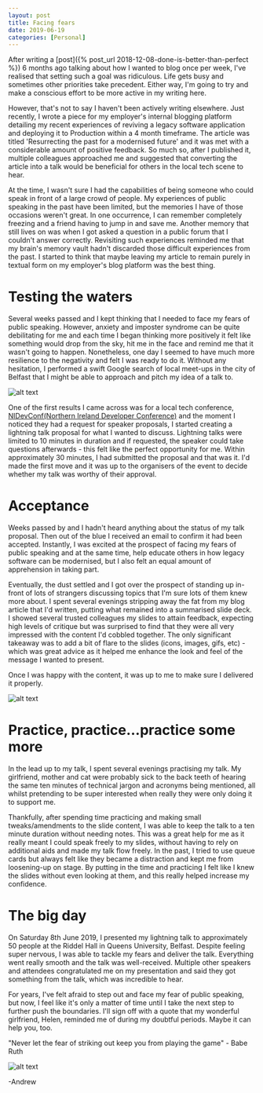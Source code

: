 ```yaml
---
layout: post
title: Facing fears
date: 2019-06-19
categories: [Personal]
---
```


After writing a [post]({% post_url 2018-12-08-done-is-better-than-perfect %}) 6 months ago talking about how I wanted to blog once per week, I've realised that setting such a goal was ridiculous. Life gets busy and sometimes other priorities take precedent. Either way, I'm going to try and make a conscious effort to be more active in my writing here.

However, that's not to say I haven't been actively writing elsewhere. Just recently, I wrote a piece for my employer's internal blogging platform detailing my recent experiences of reviving a legacy software application and deploying it to Production within a 4 month timeframe. The article was titled 'Resurrecting the past for a modernised future' and it was met with a considerable amount of positive feedback. So much so, after I published it, multiple colleagues approached me and suggested that converting the article into a talk would be beneficial for others in the local tech scene to hear.

At the time, I wasn't sure I had the capabilities of being someone who could speak in front of a large crowd of people. My experiences of public speaking in the past have been limited, but the memories I have of those occasions weren't great. In one occurrence, I can remember completely freezing and a friend having to jump in and save me. Another memory that still lives on was when I got asked a question in a public forum that I couldn't answer correctly. Revisiting such experiences reminded me that my brain's memory vault hadn't discarded those difficult experiences from the past. I started to think that maybe leaving my article to remain purely in textual form on my employer's blog platform was the best thing.

# Testing the waters
Several weeks passed and I kept thinking that I needed to face my fears of public speaking. However, anxiety and imposter syndrome can be quite debilitating for me and each time I began thinking more positively it felt like something would drop from the sky, hit me in the face and remind me that it wasn't going to happen. Nonetheless, one day I seemed to have much more resilience to the negativity and felt I was ready to do it. Without any hesitation, I performed a swift Google search of local meet-ups in the city of Belfast that I might be able to approach and pitch my idea of a talk to.

![alt text](../../../../images/2019-06-19-img3.jpg "Northern Ireland Developer Conference logo")

One of the first results I came across was for a local tech conference, [NIDevConf(Northern Ireland Developer Conference)](https://www.nidevconf.com/) and the moment I noticed they had a request for speaker proposals, I started creating a lightning talk proposal for what I wanted to discuss. Lightning talks were limited to 10 minutes in duration and if requested, the speaker could take questions afterwards - this felt like the perfect opportunity for me. Within approximately 30 minutes, I had submitted the proposal and that was it. I'd made the first move and it was up to the organisers of the event to decide whether my talk was worthy of their approval.

# Acceptance
Weeks passed by and I hadn't heard anything about the status of my talk proposal. Then out of the blue I received an email to confirm it had been accepted. Instantly, I was excited at the prospect of facing my fears of public speaking and at the same time, help educate others in how legacy software can be modernised, but I also felt an equal amount of apprehension in taking part.

Eventually, the dust settled and I got over the prospect of standing up in-front of lots of strangers discussing topics that I'm sure lots of them knew more about. I spent several evenings stripping away the fat from my blog article that I'd written, putting what remained into a summarised slide deck. I showed several trusted colleagues my slides to attain feedback, expecting high levels of critique but was surprised to find that they were all very impressed with the content I'd cobbled together. The only significant takeaway was to add a bit of flare to the slides (icons, images, gifs, etc) - which was great advice as it helped me enhance the look and feel of the message I wanted to present.

Once I was happy with the content, it was up to me to make sure I delivered it properly.

![alt text](../../../../images/2019-06-19-img1.jpg "Twitter message about my talk at Northern Ireland Developer Conference 2019")

# Practice, practice...practice some more
In the lead up to my talk, I spent several evenings practising my talk. My girlfriend, mother and cat were probably sick to the back teeth of hearing the same ten minutes of technical jargon and acronyms being mentioned, all whilst pretending to be super interested when really they were only doing it to support me. 

Thankfully, after spending time practicing and making small tweaks/amendments to the slide content, I was able to keep the talk to a ten minute duration without needing notes. This was a great help for me as it really meant I could speak freely to my slides, without having to rely on additional aids and made my talk flow freely. In the past, I tried to use queue cards but always felt like they became a distraction and kept me from loosening-up on stage. By putting in the time and practicing I felt like I knew the slides without even looking at them, and this really helped increase my confidence.

# The big day
On Saturday 8th June 2019, I presented my lightning talk to approximately 50 people at the Riddel Hall in Queens University, Belfast. Despite feeling super nervous, I was able to tackle my fears and deliver the talk. Everything went really smooth and the talk was well-received. Multiple other speakers and attendees congratulated me on my presentation and said they got something from the talk, which was incredible to hear.

For years, I've felt afraid to step out and face my fear of public speaking, but now, I feel like it's only a matter of time until I take the next step to further push the boundaries. I'll sign off with a quote that my wonderful girlfriend, Helen, reminded me of during my doubtful periods. Maybe it can help you, too.

"Never let the fear of striking out keep you from playing the game" - Babe Ruth

![alt text](../../../../images/2019-06-19-img2.jpg "A photo of me feeling pretty relieved")

-Andrew